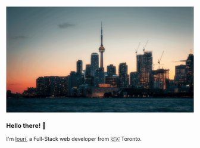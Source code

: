 ![Toronto background](https://github.com/iourivolkov/iourivolkov/blob/main/toronto.png?raw=true)



### Hello there! 👋

I'm [Iouri](https://www.linkedin.com/in/iourivolkov/), a Full-Stack web developer from 🇨🇦 Toronto. 

















